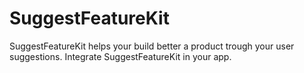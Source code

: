 # SuggestFeatureKit
SuggestFeatureKit helps your build better a product trough your user suggestions. 
Integrate SuggestFeatureKit in your app.
